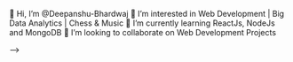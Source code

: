 👋 Hi, I’m @Deepanshu-Bhardwaj
👀 I’m interested in Web Development | Big Data Analytics | Chess & Music
🌱 I’m currently learning ReactJs, NodeJs and MongoDB
💞️ I’m looking to collaborate on Web Development Projects


-->
